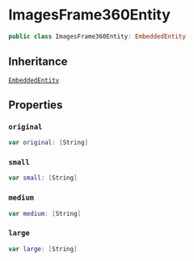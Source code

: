 # ImagesFrame360Entity

``` swift
public class ImagesFrame360Entity: EmbeddedEntity
```

## Inheritance

[`EmbeddedEntity`](configwise-sdk-ios/EmbeddedEntity)

## Properties

### `original`

``` swift
var original: [String]
```

### `small`

``` swift
var small: [String]
```

### `medium`

``` swift
var medium: [String]
```

### `large`

``` swift
var large: [String]
```
